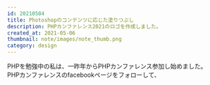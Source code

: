 ```yaml
---
id: 20210504
title: Photoshopのコンテンツに応じた塗りつぶし
description: PHPカンファレンス2021のロゴを作成しました。
created_at: 2021-05-06
thumbnail: note/images/note_thumb.png
category: design
---
```


PHPを勉強中の私は、一昨年からPHPカンファレンス参加し始めました。  
PHPカンファレンスのfacebookページをフォローして、
